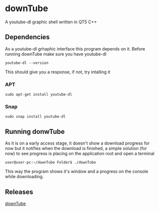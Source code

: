 # downTube
A youtube-dl graphic shell written in QT5 C++

## Dependencies
As a youtube-dl grhaphic interface this program depends on it. Before running downTube make sure you have youtube-dl

    youtube-dl --version

This should give you a response, if not, try intalling it

### APT

    sudo apt-get install youtube-dl

### Snap

    sudo snap install youtube-dl

## Running donwTube
As it is on a early access stage, it doesn't show a download progress for now but it notifies when the download is finished, a simple solution (for now) to see progress is placing on the application root and open a terminal

    user@user-pc:~/downTube Folder$ ./downTube

This way the program shows it's window and a progress on the console while downloading.

## Releases
[downTube](https://github.com/GearFox98/downTube/releases)
